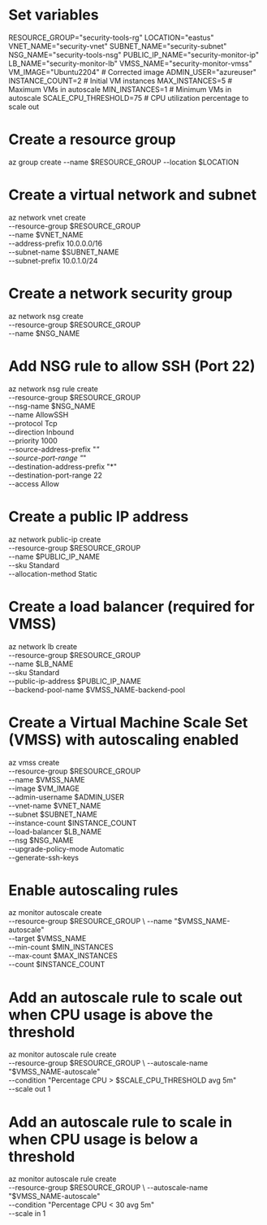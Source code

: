 # Set variables
RESOURCE_GROUP="security-tools-rg"
LOCATION="eastus"
VNET_NAME="security-vnet"
SUBNET_NAME="security-subnet"
NSG_NAME="security-tools-nsg"
PUBLIC_IP_NAME="security-monitor-ip"
LB_NAME="security-monitor-lb"
VMSS_NAME="security-monitor-vmss"
VM_IMAGE="Ubuntu2204"  # Corrected image
ADMIN_USER="azureuser"
INSTANCE_COUNT=2  # Initial VM instances
MAX_INSTANCES=5   # Maximum VMs in autoscale
MIN_INSTANCES=1   # Minimum VMs in autoscale
SCALE_CPU_THRESHOLD=75  # CPU utilization percentage to scale out

# Create a resource group
az group create --name $RESOURCE_GROUP --location $LOCATION

# Create a virtual network and subnet
az network vnet create \
    --resource-group $RESOURCE_GROUP \
    --name $VNET_NAME \
    --address-prefix 10.0.0.0/16 \
    --subnet-name $SUBNET_NAME \
    --subnet-prefix 10.0.1.0/24

# Create a network security group
az network nsg create \
    --resource-group $RESOURCE_GROUP \
    --name $NSG_NAME

# Add NSG rule to allow SSH (Port 22)
az network nsg rule create \
    --resource-group $RESOURCE_GROUP \
    --nsg-name $NSG_NAME \
    --name AllowSSH \
    --protocol Tcp \
    --direction Inbound \
    --priority 1000 \
    --source-address-prefix "*" \
    --source-port-range "*" \
    --destination-address-prefix "*" \
    --destination-port-range 22 \
    --access Allow

# Create a public IP address
az network public-ip create \
    --resource-group $RESOURCE_GROUP \
    --name $PUBLIC_IP_NAME \
    --sku Standard \
    --allocation-method Static

# Create a load balancer (required for VMSS)
az network lb create \
    --resource-group $RESOURCE_GROUP \
    --name $LB_NAME \
    --sku Standard \
    --public-ip-address $PUBLIC_IP_NAME \
    --backend-pool-name $VMSS_NAME-backend-pool

# Create a Virtual Machine Scale Set (VMSS) with autoscaling enabled
az vmss create \
    --resource-group $RESOURCE_GROUP \
    --name $VMSS_NAME \
    --image $VM_IMAGE \
    --admin-username $ADMIN_USER \
    --vnet-name $VNET_NAME \
    --subnet $SUBNET_NAME \
    --instance-count $INSTANCE_COUNT \
    --load-balancer $LB_NAME \
    --nsg $NSG_NAME \
    --upgrade-policy-mode Automatic \
    --generate-ssh-keys

# Enable autoscaling rules
az monitor autoscale create \
    --resource-group $RESOURCE_GROUP \
    --name "$VMSS_NAME-autoscale" \
    --target $VMSS_NAME \
    --min-count $MIN_INSTANCES \
    --max-count $MAX_INSTANCES \
    --count $INSTANCE_COUNT

# Add an autoscale rule to scale out when CPU usage is above the threshold
az monitor autoscale rule create \
    --resource-group $RESOURCE_GROUP \
    --autoscale-name "$VMSS_NAME-autoscale" \
    --condition "Percentage CPU > $SCALE_CPU_THRESHOLD avg 5m" \
    --scale out 1

# Add an autoscale rule to scale in when CPU usage is below a threshold
az monitor autoscale rule create \
    --resource-group $RESOURCE_GROUP \
    --autoscale-name "$VMSS_NAME-autoscale" \
    --condition "Percentage CPU < 30 avg 5m" \
    --scale in 1
